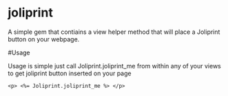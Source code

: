 # joliprint

A simple gem that contiains a view helper method that will place a Joliprint button on your webpage.

#Usage

Usage is simple just call Joliprint.joliprint_me from within any of your views to get joliprint button inserted on your page

`<p> <%= Joliprint.joliprint_me %> </p>`

